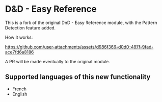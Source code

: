 # D&D - Easy Reference
This is a fork of the original DnD - Easy Reference module, with the Pattern Detection feature added.

How it works:

https://github.com/user-attachments/assets/d986f366-d0d0-497f-9fad-ace7fd6a8186

A PR will be made eventually to the original module.


## Supported languages of this new functionality
- French
- English
